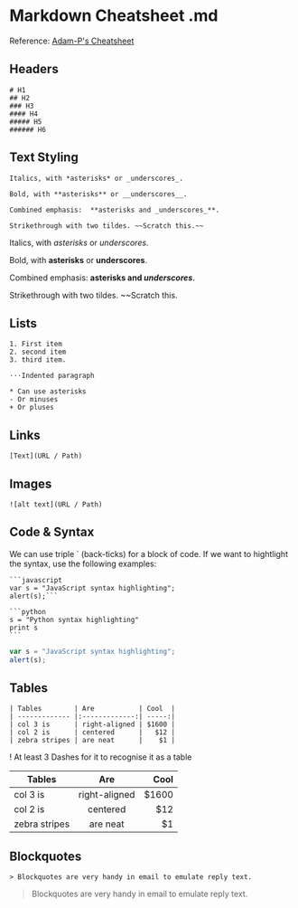 # Markdown Cheatsheet .md

Reference: [Adam-P's Cheatsheet](https://github.com/adam-p/markdown-here/wiki/Markdown-Cheatsheet#code-and-syntax-highlighting)

## Headers

```
# H1
## H2
### H3
#### H4
##### H5
###### H6
```

## Text Styling

```
Italics, with *asterisks* or _underscores_.

Bold, with **asterisks** or __underscores__.

Combined emphasis:  **asterisks and _underscores_**.

Strikethrough with two tildes. ~~Scratch this.~~
```

Italics, with _asterisks_ or _underscores_.

Bold, with **asterisks** or **underscores**.

Combined emphasis: **asterisks and _underscores_**.

Strikethrough with two tildes. ~~Scratch this.

## Lists

```
1. First item
2. second item
3. third item.

⋅⋅⋅Indented paragraph

* Can use asterisks
- Or minuses
+ Or pluses
```

## Links

```
[Text](URL / Path)
```

## Images

```
![alt text](URL / Path)
```

## Code & Syntax

We can use triple ` (back-ticks) for a block of code. If we want to hightlight the syntax, use the following examples:

````
```javascript
var s = "JavaScript syntax highlighting";
alert(s);```
````

````
```python
s = "Python syntax highlighting"
print s
```
````

```javascript
var s = "JavaScript syntax highlighting";
alert(s);
```

## Tables

```
| Tables        | Are           | Cool  |
| ------------- |:-------------:| -----:|
| col 3 is      | right-aligned | $1600 |
| col 2 is      | centered      |   $12 |
| zebra stripes | are neat      |    $1 |
```

! At least 3 Dashes for it to recognise it as a table

| Tables        |      Are      |  Cool |
| ------------- | :-----------: | ----: |
| col 3 is      | right-aligned | $1600 |
| col 2 is      |   centered    |   $12 |
| zebra stripes |   are neat    |    $1 |

## Blockquotes

```
> Blockquotes are very handy in email to emulate reply text.
```

> Blockquotes are very handy in email to emulate reply text.
